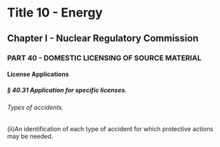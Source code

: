 
# Title 10 - Energy
## Chapter I - Nuclear Regulatory Commission
### PART 40 - DOMESTIC LICENSING OF SOURCE MATERIAL
#### License Applications
##### § 40.31 Application for specific licenses.
###### Types of accidents.

(ii)An identification of each type of accident for which protective actions may be needed.
